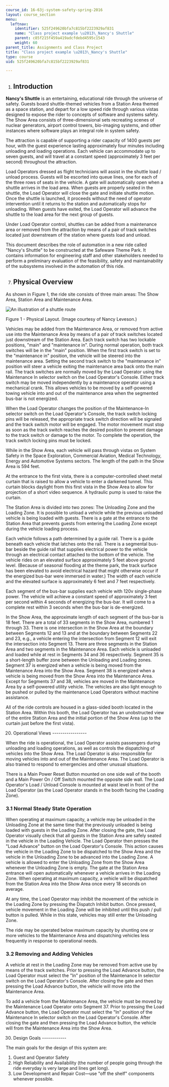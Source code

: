 ```yaml
---
course_id: 16-63j-system-safety-spring-2016
layout: course_section
menu:
  leftnav:
    identifier: 525f249620bfa7c815bf2223929af831
    name: "Class project example \u2013\_Nancy's Shuttle"
    parent: c85f215f459a419adcfdebd4595c1543
    weight: 60
parent_title: Assignments and Class Project
title: "Class project example \u2013\_Nancy's Shuttle"
type: course
uid: 525f249620bfa7c815bf2223929af831

---
```


1.  Introduction
    ------------
    

**Nancy's Shuttle** is an entertaining, educational ride through the universe of safety. Guests board shuttle-themed vehicles from a Station Area themed as a space station, and depart for a low speed ride through various vistas designed to expose the rider to concepts of software and systems safety. The Show Area consists of three-dimensional sets recreating scenes of nuclear generators, airport control towers, bio-imaging systems, and other instances where software plays an integral role in system safety.

The attraction is capable of supporting a rider capacity of 1400 guests per hour, with the guest experience lasting approximately four minutes including unloading and loading operations. Each vehicle can accommodate up to seven guests, and will travel at a constant speed (approximately 3 feet per second) throughout the attraction.

Load Operators dressed as flight technicians will assist in the shuttle load / unload process. Guests will be escorted into queue lines, one for each of the three rows of seats in the vehicle. A gate will automatically open when a shuttle arrives in the load area. When guests are properly seated in the shuttle, the Load Operator will close the gate and initiate shuttle motion. Once the shuttle is launched, it proceeds without the need of operator intervention until it returns to the station and automatically stops for unloading. When guests have exited, the Load Operator will advance the shuttle to the load area for the next group of guests.

Under Load Operator control, shuttles can be added from a maintenance area or removed from the attraction by means of a pair of track switches located just downstream of the station where guests load and unload.

This document describes the role of automation in a new ride called "Nancy's Shuttle" to be constructed at the Safeware Theme Park. It contains information for engineering staff and other stakeholders needed to perform a preliminary evaluation of the feasibility, safety and maintainability of the subsystems involved in the automation of this ride.

7.  Physical Overview
    -----------------
    

As shown in Figure 1, the ride site consists of three main areas: The Show Area, Station Area and Maintenance Area.

![An illustration of a shuttle route](/coursemedia/16-63j-system-safety-spring-2016/4407c22ea9d3a73baaa75433732a56ea_16-63js16-figure1-physical-layout.jpg)

Figure 1 - Physical Layout. (Image courtesy of Nancy Leveson.)

Vehicles may be added from the Maintenance Area, or removed from active use into the Maintenance Area by means of a pair of track switches located just downstream of the Station Area. Each track switch has two lockable positions, "main" and "maintenance in". During normal operation, both track switches will be in the "main" position. When the first track switch is set to the "maintenance in" position, the vehicle will be steered into the maintenance area. Setting the second track switch to the "maintenance in" position will steer a vehicle exiting the maintenance area back onto the main rail. The track switches are normally moved by the Load Operator using the Maintenance In selector switch on the Load Operator's Console. Either track switch may be moved independently by a maintenance operator using a mechanical crank. This allows vehicles to be moved by a self-powered towing vehicle into and out of the maintenance area when the segmented bus-bar is not energized.

When the Load Operator changes the position of the Maintenance-In selector switch on the Load Operator's Console, the track switch locking pins will be released, the appropriate track switch direction will be signaled and the track switch motor will be engaged. The motor movement must stop as soon as the track switch reaches the desired position to prevent damage to the track switch or damage to the motor. To complete the operation, the track switch locking pins must be locked.

While in the Show Area, each vehicle will pass through vistas on System Safety in the Space Exploration, Commercial Aviation, Medical Technology, Energy and Automotive Systems sectors. The length of the path in the Show Area is 594 feet.

At the entrance to the first vista, there is a computer-controlled sheet metal curtain that is raised to allow a vehicle to enter a darkened tunnel. This curtain blocks daylight from this first vista in the Show Area to allow for projection of a short video sequence. A hydraulic pump is used to raise the curtain.

The Station Area is divided into two zones: The Unloading Zone and the Loading Zone. It is possible to unload a vehicle while the previous unloaded vehicle is being loaded with guests. There is a gate at the entrance to the Station Area that prevents guests from entering the Loading Zone except during the vehicle loading process.

Each vehicle follows a path determined by a guide rail. There is a guide beneath each vehicle that latches onto the rail. There is a segmental bus-bar beside the guide rail that supplies electrical power to the vehicle through an electrical contact attached to the bottom of the vehicle. The vehicle rides on an elevated surface approximately 5 feet above ground level. (Because of seasonal flooding at the theme park, the track surface has been elevated to avoid electrical hazard that might otherwise occur if the energized bus-bar were immersed in water.) The width of each vehicle and the elevated surface is approximately 6 feet and 7 feet respectively.

Each segment of the bus-bar supplies each vehicle with 120v single-phase power. The vehicle will achieve a constant speed of approximately 3 feet per second within 4 seconds of energizing the bus-bar. It will come to a complete rest within 3 seconds when the bus-bar is de-energized.

In the Show Area, the approximate length of each segment of the bus-bar is 18 feet. There are a total of 33 segments in the Show Area, numbered 1 through 33. There is one intersection in the Show Area at the boundary between Segments 12 and 13 and at the boundary between Segments 22 and 23, e.g., a vehicle entering the intersection from Segment 12 will exit the intersection into Segment 13. There are three segments in the Station Area and two segments in the Maintenance Area. Each vehicle is unloaded and loaded while at rest in Segments 34 and 36 respectively. Segment 35 is a short-length buffer zone between the Unloading and Loading zones. Segment 37 is energized when a vehicle is being moved from the Maintenance Area into the Show Area. Segment 38 is energized when a vehicle is being moved from the Show Area into the Maintenance Area. Except for Segments 37 and 38, vehicles are moved in the Maintenance Area by a self-powered utility vehicle. The vehicles are also light enough to be pushed or pulled by the maintenance Load Operators without machine assistance.

All of the ride controls are housed in a glass-sided booth located in the Station Area. Within this booth, the Load Operator has an unobstructed view of the entire Station Area and the initial portion of the Show Area (up to the curtain just before the first vista).

20.  Operational Views
    -----------------
    

When the ride is operational, the Load Operator assists passengers during unloading and loading operations, as well as controls the dispatching of vehicles into the Show Area. The Load Operator is also responsible for moving vehicles into and out of the Maintenance Area. The Load Operator is also trained to respond to emergencies and other unusual situations.

There is a Main Power Reset Button mounted on one side wall of the booth and a Main Power On / Off Switch mounted the opposite side wall. The Load Operator's Load / Unload Console is mounted at waist level in front of the Load Operator (as the Load Operator stands in the booth facing the Loading Zone).

### 3.1 Normal Steady State Operation

When operating at maximum capacity, a vehicle may be unloaded in the Unloading Zone at the same time that the previously unloaded is being loaded with guests in the Loading Zone. After closing the gate, the Load Operator visually check that all guests in the Station Area are safely seated in the vehicle in the Loading Vehicle. The Load Operator then presses the "Load Advance" button on the Load Operator's Console. This action causes the vehicle in the Loading Zone to be dispatched to the Show Area and the vehicle in the Unloading Zone to be advanced into the Loading Zone. A vehicle is allowed to enter the Unloading Zone from the Show Area whenever the Unloading Zone is empty. The gate at the Station Area entrance will open automatically whenever a vehicle arrives in the Loading Zone. When operating at maximum capacity, a vehicle will be dispatched from the Station Area into the Show Area once every 18 seconds on average.

At any time, the Load Operator may inhibit the movement of the vehicle in the Loading Zone by pressing the Dispatch Inhibit button. Once pressed, vehicle movement in the Loading Zone will be inhibited until this push / pull button is pulled. While in this state, vehicles may still enter the Unloading Zone.

The ride may be operated below maximum capacity by shunting one or more vehicles to the Maintenance Area and dispatching vehicles less frequently in response to operational needs.

### 3.2 Removing and Adding Vehicles

A vehicle at rest in the Loading Zone may be removed from active use by means of the track switches. Prior to pressing the Load Advance button, the Load Operator must select the "In" position of the Maintenance In selector switch on the Load Operator's Console. After closing the gate and then pressing the Load Advance button, the vehicle will move into the Maintenance Area.

To add a vehicle from the Maintenance Area, the vehicle must be moved by the Maintenance Load Operator onto Segment 37. Prior to pressing the Load Advance button, the Load Operator must select the "In" position of the Maintenance In selector switch on the Load Operator's Console. After closing the gate and then pressing the Load Advance button, the vehicle will from the Maintenance Area into the Show Area.

30.  Design Goals
    ------------
    

The main goals for the design of this system are:

1.  Guest and Operator Safety
2.  High Reliability and Availability (the number of people going through the ride everyday is very large and lines get long).
3.  Low Development and Repair Cost—use "off the shelf" components whenever possible.